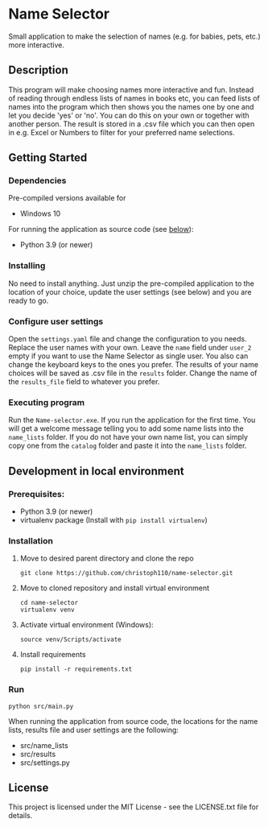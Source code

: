 # Name Selector

Small application to make the selection of names (e.g. for babies, pets, etc.) more interactive.

## Description

This program will make choosing names more interactive and fun. Instead of reading through endless lists of names in books etc, you can feed lists of names into the program which then shows you the names one by one and let you decide 'yes' or 'no'. You can do this on your own or together with another person.
The result is stored in a .csv file which you can then open in e.g. Excel or Numbers to filter for your preferred name selections.

## Getting Started

### Dependencies

Pre-compiled versions available for
* Windows 10

For running the application as source code (see [below](#development-in-local-environment)):
* Python 3.9 (or newer)

### Installing

No need to install anything. Just unzip the pre-compiled application to the location of your choice, update the user settings (see below) and you are ready to go.

### Configure user settings
Open the `settings.yaml` file and change the configuration to you needs. Replace the user names with your own. Leave the `name` field under `user_2` empty if you want to use the Name Selector as single user. You also can change the keyboard keys to the ones you prefer. The results of your name choices will be saved as .csv file in the `results` folder. Change the name of the `results_file` field to whatever you prefer.

### Executing program
Run the `Name-selector.exe`.
If you run the application for the first time. You will get a welcome message
telling you to add some name lists into the `name_lists` folder. If you do not
have your own name list, you can simply copy one from the `catalog` folder and
paste it into the `name_lists` folder.

## Development in local environment

### Prerequisites:

* Python 3.9 (or newer)
* virtualenv package (Install with `pip install virtualenv`)

### Installation

1. Move to desired parent directory and clone the repo
    ```
    git clone https://github.com/christoph110/name-selector.git
    ```
2. Move to cloned repository and install virtual environment
    ```
    cd name-selector
    virtualenv venv
    ```
3. Activate virtual environment
(Windows):
    ```
    source venv/Scripts/activate
    ```

4. Install requirements
    ```
    pip install -r requirements.txt
    ```

### Run
```
python src/main.py
```
When running the application from source code, the locations for the name lists, results file and user settings are the following:
- src/name_lists
- src/results
- src/settings.py


## License

This project is licensed under the MIT License - see the LICENSE.txt file for details.
